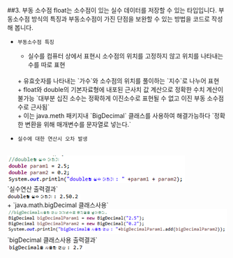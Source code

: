##3. 부동 소수점
  float는 소수점이 있는 실수 데이터를 저장할 수 있는 타입입니다.
  부동소수점 방식의 특징과 부동소수점이 가진 단점을 보완할 수 있는 방법을 코드로 작성해 봅니다.


  + `부동소수점 특징`
    + 실수를 컴퓨터 상에서 표현시 소수점의 위치를 고정하지 않고 위치를 나타내는 수를 따로 표현
    <br>
    + 유효숫자를 나타내는 `가수`와 소수점의 위치를 풀이하는 `지수`로 나누어 표현
    <br>
    + float와 double의 기본자료형에 내포된 근사치 값 계산으로 정확한 수치 계산이 불가능
     `대부분 십진 소수는 정확하게 이진소수로 표현될 수 없고 이진 부동 소수점 수로 근사됨`
    <br>
    + 이는 java.meth 패키지내 `BigDecimal` 클래스를 사용하여 해결가능하다
      `정확한 변환을 위해 매개변수를 문자열로 넣는다.`
    <br>

  + `실수에 대한 연산시 오차 발생`
  <br>
    <img src="../pictures/3/FloatingPoint.PNG">
  <br>
    `실수연산 출력결과`
  <br>
    <img src="../pictures/3/FloatingPointR1.PNG">
  <br>
  + `java.math.bigDecimal 클래스사용`
  <br>
    <img src="../pictures/3/FloatingPoint1.PNG">
  <br>
    `bigDecimal 클래스사용 출력결과`
  <br>  
    <img src="../pictures/3/FloatingPointR2.PNG">
  <br>
